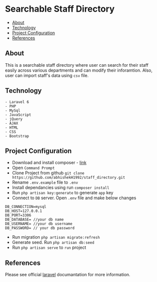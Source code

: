 # Searchable Staff Directory

- [About](#about)
- [Technology](#technology)
- [Project Configuration](#project-configuration)
- [References](#references)

## About
This is a searchable staff directory where user can search for their staff easily across various departments and can modify their inforamtion. Also, user can import staff's data using `csv` file. 

## Technology
```
- Laravel 6
- PHP
- MySql
- JavaScript
- jQuery
- AJAX
- HTML
- CSS
- Bootstrap
```

## Project Configuration
- Download and install composer - [link](https://getcomposer.org/)
- Open `Command Prompt`
- Clone Project from github `git clone https://github.com/abhishekH1992/staff_directory.git`
- Rename `.env.example` file to `.env`
- Install dependancies using run `composer install`
- Run `php artisan key:generate` to generate `app` key
- Connect to `DB` server. Open `.env` file and make below changes
```
DB_CONNECTION=mysql
DB_HOST=127.0.0.1
DB_PORT=3306
DB_DATABASE= //your db name
DB_USERNAME= //your db username
DB_PASSWORD= // your db password
```
- Run migration `php artisan migrate:refresh`
- Generate seed. Run `php artisan db:seed`
- Run `php artisan serve` to `run` project

## References
Please see official [laravel](https://laravel.com/docs/6.x) documantation for more information.
